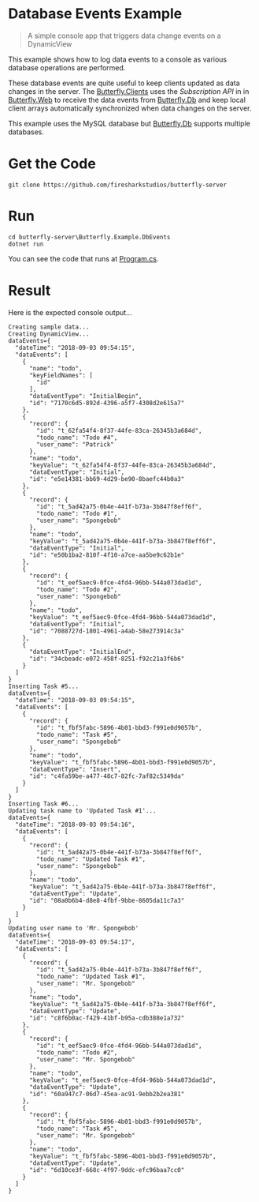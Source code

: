 # Database Events Example

> A simple console app that triggers data change events on a DynamicView

This example shows how to log data events to a console
as various database operations are performed.

These database events are quite useful to keep clients updated as data changes in the server. The [Butterfly.Clients](https://github.com/firesharkstudios/butterfly-client)
uses the *Subscription API* in in [Butterfly.Web](https://github.com/firesharkstudios/butterfly-web) to receive the data events from [Butterfly.Db](https://github.com/firesharkstudios/butterfly-db) and keep
local client arrays automatically synchronized when data changes on the server.

This example uses the MySQL database but [Butterfly.Db](https://github.com/firesharkstudios/butterfly-db) supports multiple databases.


# Get the Code

```
git clone https://github.com/firesharkstudios/butterfly-server
```

# Run

```
cd butterfly-server\Butterfly.Example.DbEvents
dotnet run
```

You can see the code that runs at [Program.cs](https://github.com/firesharkstudios/butterfly-server/blob/master/Butterfly.Example.DbEvents/Program.cs).

# Result

Here is the expected console output...

```
Creating sample data...
Creating DynamicView...
dataEvents={
  "dateTime": "2018-09-03 09:54:15",
  "dataEvents": [
    {
      "name": "todo",
      "keyFieldNames": [
        "id"
      ],
      "dataEventType": "InitialBegin",
      "id": "7170c6d5-892d-4396-a5f7-4308d2e615a7"
    },
    {
      "record": {
        "id": "t_62fa54f4-8f37-44fe-83ca-26345b3a684d",
        "todo_name": "Todo #4",
        "user_name": "Patrick"
      },
      "name": "todo",
      "keyValue": "t_62fa54f4-8f37-44fe-83ca-26345b3a684d",
      "dataEventType": "Initial",
      "id": "e5e14381-bb69-4d29-be90-8baefc44b0a3"
    },
    {
      "record": {
        "id": "t_5ad42a75-0b4e-441f-b73a-3b847f8eff6f",
        "todo_name": "Todo #1",
        "user_name": "Spongebob"
      },
      "name": "todo",
      "keyValue": "t_5ad42a75-0b4e-441f-b73a-3b847f8eff6f",
      "dataEventType": "Initial",
      "id": "e50b1ba2-810f-4f10-a7ce-aa5be9c62b1e"
    },
    {
      "record": {
        "id": "t_eef5aec9-0fce-4fd4-96bb-544a073dad1d",
        "todo_name": "Todo #2",
        "user_name": "Spongebob"
      },
      "name": "todo",
      "keyValue": "t_eef5aec9-0fce-4fd4-96bb-544a073dad1d",
      "dataEventType": "Initial",
      "id": "7088727d-1801-4961-a4ab-58e273914c3a"
    },
    {
      "dataEventType": "InitialEnd",
      "id": "34cbeadc-e072-458f-8251-f92c21a3f6b6"
    }
  ]
}
Inserting Task #5...
dataEvents={
  "dateTime": "2018-09-03 09:54:15",
  "dataEvents": [
    {
      "record": {
        "id": "t_fbf5fabc-5896-4b01-bbd3-f991e0d9057b",
        "todo_name": "Task #5",
        "user_name": "Spongebob"
      },
      "name": "todo",
      "keyValue": "t_fbf5fabc-5896-4b01-bbd3-f991e0d9057b",
      "dataEventType": "Insert",
      "id": "c4fa59be-a477-48c7-82fc-7af82c5349da"
    }
  ]
}
Inserting Task #6...
Updating task name to 'Updated Task #1'...
dataEvents={
  "dateTime": "2018-09-03 09:54:16",
  "dataEvents": [
    {
      "record": {
        "id": "t_5ad42a75-0b4e-441f-b73a-3b847f8eff6f",
        "todo_name": "Updated Task #1",
        "user_name": "Spongebob"
      },
      "name": "todo",
      "keyValue": "t_5ad42a75-0b4e-441f-b73a-3b847f8eff6f",
      "dataEventType": "Update",
      "id": "08a0b6b4-d8e8-4fbf-9bbe-8605da11c7a3"
    }
  ]
}
Updating user name to 'Mr. Spongebob'
dataEvents={
  "dateTime": "2018-09-03 09:54:17",
  "dataEvents": [
    {
      "record": {
        "id": "t_5ad42a75-0b4e-441f-b73a-3b847f8eff6f",
        "todo_name": "Updated Task #1",
        "user_name": "Mr. Spongebob"
      },
      "name": "todo",
      "keyValue": "t_5ad42a75-0b4e-441f-b73a-3b847f8eff6f",
      "dataEventType": "Update",
      "id": "c8f6b0ac-f429-41bf-b95a-cdb388e1a732"
    },
    {
      "record": {
        "id": "t_eef5aec9-0fce-4fd4-96bb-544a073dad1d",
        "todo_name": "Todo #2",
        "user_name": "Mr. Spongebob"
      },
      "name": "todo",
      "keyValue": "t_eef5aec9-0fce-4fd4-96bb-544a073dad1d",
      "dataEventType": "Update",
      "id": "60a947c7-06d7-45ea-ac91-9ebb2b2ea381"
    },
    {
      "record": {
        "id": "t_fbf5fabc-5896-4b01-bbd3-f991e0d9057b",
        "todo_name": "Task #5",
        "user_name": "Mr. Spongebob"
      },
      "name": "todo",
      "keyValue": "t_fbf5fabc-5896-4b01-bbd3-f991e0d9057b",
      "dataEventType": "Update",
      "id": "6d10ce3f-668c-4f97-9ddc-efc96baa7cc0"
    }
  ]
}
```